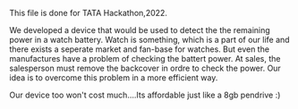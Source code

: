 This file is done for TATA Hackathon,2022.

We developed a device that would be used to detect the the remaining power in a watch battery.
Watch is something, which is a part of our life and there exists a seperate market and fan-base for watches.
But even the manufactures have a problem of checking the battert power.
At sales, the salesperson must remove the backcover in ordre to check the power.
Our idea is to overcome this problem in a more efficient way.


Our device too won't cost much....Its affordable just like a 8gb pendrive :)
